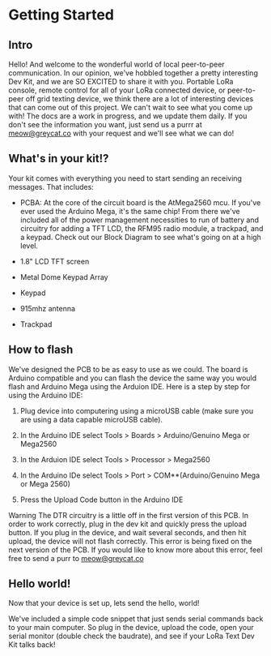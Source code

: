 # Getting Started
## Intro
Hello! And welcome to the wonderful world of local peer-to-peer communication.  In our opinion, we've hobbled together a pretty interesting Dev Kit, and we are SO EXCITED to share it with you.  Portable LoRa console, remote control for all of your LoRa connected device, or peer-to-peer off grid texting device, we think there are a lot of interesting devices that can come out of this project. We can't wait to see what you come up with!  The docs are a work in progress, and we update them daily. If you don't see the information you want, just send us a purrr at meow@greycat.co with your request and we'll see what we can do!

## What's in your kit!?
Your kit comes with everything you need to start sending an receiving messages. That includes:

- PCBA: At the core of the circuit board is the AtMega2560 mcu.  If you've ever used the Arduino Mega, it's the same chip!  From there we've included all of the power management necessities to run of battery and circuitry for adding a TFT LCD, the RFM95 radio module, a trackpad, and a keypad. Check out our Block Diagram to see what's going on at a high level.

- 1.8" LCD TFT screen 

- Metal Dome Keypad Array

- Keypad 

- 915mhz antenna

- Trackpad

## How to flash
We've designed the PCB to be as easy to use as we could. The board is Arduino compatible and you can flash the device the same way you would flash and Arduino Mega using the Arduion IDE. Here is a step by step for using the Arduino IDE:

1) Plug device into computering using a microUSB cable (make sure you are using a data capable microUSB cable).

2) In the Arduino IDE select Tools > Boards > Arduino/Genuino Mega or Mega2560

3) In the Arduion IDE select Tools > Processor > Mega2560

4) In the Arduino IDe select Tools > Port > COM**(Arduino/Genuino Mega or Mega 2560)

5) Press the Upload Code button in the Arduino IDE

Warning
The DTR circuitry is a little off in the first version of this PCB. In order to work correctly, plug in the dev kit and quickly press the upload button.  If you plug in the device, and wait several seconds, and then hit upload, the device will not flash correctly.  This error is being fixed on the next version of the PCB. If you would like to know more about this error, feel free to send a purr to meow@greycat.co

## Hello world!
Now that your device is set up, lets send the hello, world!

We've included a simple code snippet that just sends serial commands back to your main computer.  So plug in the device, upload the code, open your serial monitor (double check the baudrate), and see if your LoRa Text Dev Kit talks back!


